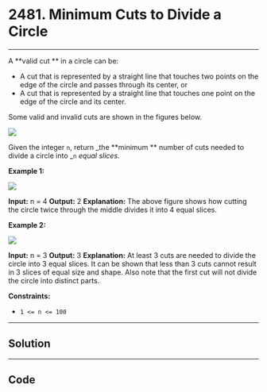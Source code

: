 # 2481. Minimum Cuts to Divide a Circle

---

A **valid cut ** in a circle can be:

  * A cut that is represented by a straight line that touches two points on the edge of the circle and passes through its center, or
  * A cut that is represented by a straight line that touches one point on the edge of the circle and its center.



Some valid and invalid cuts are shown in the figures below.

![](https://assets.leetcode.com/uploads/2022/10/29/alldrawio.png)

Given the integer `n`, return _the **minimum ** number of cuts needed to divide a circle into _`n` _equal slices_.

 

**Example 1:**

![](https://assets.leetcode.com/uploads/2022/10/24/11drawio.png)


**Input:** n = 4
**Output:** 2
**Explanation:** 
The above figure shows how cutting the circle twice through the middle divides it into 4 equal slices.


**Example 2:**

![](https://assets.leetcode.com/uploads/2022/10/24/22drawio.png)


**Input:** n = 3
**Output:** 3
**Explanation:**
At least 3 cuts are needed to divide the circle into 3 equal slices. 
It can be shown that less than 3 cuts cannot result in 3 slices of equal size and shape.
Also note that the first cut will not divide the circle into distinct parts.


 

**Constraints:**

  * `1 <= n <= 100`

---

## Solution



---

## Code
```python


```